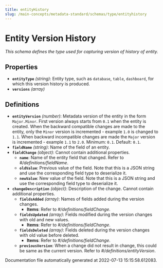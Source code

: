 ```yaml
---
title: entityHistory
slug: /main-concepts/metadata-standard/schemas/type/entityhistory
---
```


# Entity Version History

*This schema defines the type used for capturing version of history of entity.*

## Properties

- **`entityType`** *(string)*: Entity type, such as `database`, `table`, `dashboard`, for which this version history is produced.
- **`versions`** *(array)*
## Definitions

- **`entityVersion`** *(number)*: Metadata version of the entity in the form `Major.Minor`. First version always starts from `0.1` when the entity is created. When the backward compatible changes are made to the entity, only the `Minor` version is incremented - example `1.0` is changed to `1.1`. When backward incompatible changes are made the `Major` version is incremented - example `1.1` to `2.0`. Minimum: `0.1`. Default: `0.1`.
- **`fieldName`** *(string)*: Name of the field of an entity.
- **`fieldChange`** *(object)*: Cannot contain additional properties.
  - **`name`**: Name of the entity field that changed. Refer to *#/definitions/fieldName*.
  - **`oldValue`**: Previous value of the field. Note that this is a JSON string and use the corresponding field type to deserialize it.
  - **`newValue`**: New value of the field. Note that this is a JSON string and use the corresponding field type to deserialize it.
- **`changeDescription`** *(object)*: Description of the change. Cannot contain additional properties.
  - **`fieldsAdded`** *(array)*: Names of fields added during the version changes.
    - **Items**: Refer to *#/definitions/fieldChange*.
  - **`fieldsUpdated`** *(array)*: Fields modified during the version changes with old and new values.
    - **Items**: Refer to *#/definitions/fieldChange*.
  - **`fieldsDeleted`** *(array)*: Fields deleted during the version changes with old value before deleted.
    - **Items**: Refer to *#/definitions/fieldChange*.
  - **`previousVersion`**: When a change did not result in change, this could be same as the current version. Refer to *#/definitions/entityVersion*.


Documentation file automatically generated at 2022-07-13 15:15:58.612083.
